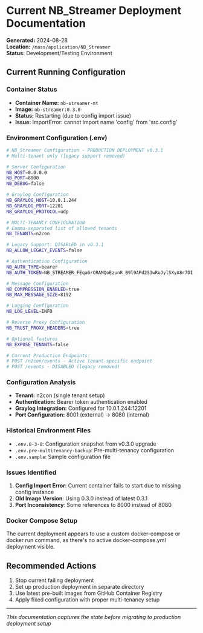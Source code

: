 # Current NB_Streamer Deployment Documentation
**Generated:** 2024-08-28  
**Location:** `/mass/application/NB_Streamer`  
**Status:** Development/Testing Environment

## Current Running Configuration

### Container Status
- **Container Name:** `nb-streamer-mt`
- **Image:** `nb-streamer:0.3.0`
- **Status:** Restarting (due to config import issue)
- **Issue:** ImportError: cannot import name 'config' from 'src.config'

### Environment Configuration (.env)
```bash
# NB_Streamer Configuration - PRODUCTION DEPLOYMENT v0.3.1
# Multi-tenant only (legacy support removed)

# Server Configuration
NB_HOST=0.0.0.0
NB_PORT=8000
NB_DEBUG=false

# Graylog Configuration
NB_GRAYLOG_HOST=10.0.1.244
NB_GRAYLOG_PORT=12201
NB_GRAYLOG_PROTOCOL=udp

# MULTI-TENANCY CONFIGURATION
# Comma-separated list of allowed tenants
NB_TENANTS=n2con

# Legacy Support: DISABLED in v0.3.1
NB_ALLOW_LEGACY_EVENTS=false

# Authentication Configuration
NB_AUTH_TYPE=bearer
NB_AUTH_TOKEN=NB_STREAMER_FEqa6rCRAMQoEzunR_B9l9APd2S3wRuJylSXyA8r7DI

# Message Configuration
NB_COMPRESSION_ENABLED=true
NB_MAX_MESSAGE_SIZE=8192

# Logging Configuration
NB_LOG_LEVEL=INFO

# Reverse Proxy Configuration
NB_TRUST_PROXY_HEADERS=true

# Optional features
NB_EXPOSE_TENANTS=false

# Current Production Endpoints:
# POST /n2con/events - Active tenant-specific endpoint
# POST /events - DISABLED (legacy removed)
```

### Configuration Analysis
- **Tenant:** n2con (single tenant setup)
- **Authentication:** Bearer token authentication enabled
- **Graylog Integration:** Configured for 10.0.1.244:12201
- **Port Configuration:** 8001 (external) -> 8080 (internal)

### Historical Environment Files
- `.env.0-3-0`: Configuration snapshot from v0.3.0 upgrade
- `.env.pre-multitenancy-backup`: Pre-multi-tenancy configuration
- `.env.sample`: Sample configuration file

### Issues Identified
1. **Config Import Error**: Current container fails to start due to missing config instance
2. **Old Image Version**: Using 0.3.0 instead of latest 0.3.1
3. **Port Inconsistency**: Some references to 8000 instead of 8080

### Docker Compose Setup
The current deployment appears to use a custom docker-compose or docker run command, as there's no active docker-compose.yml deployment visible.

## Recommended Actions
1. Stop current failing deployment
2. Set up production deployment in separate directory
3. Use latest pre-built images from GitHub Container Registry
4. Apply fixed configuration with proper multi-tenancy setup

---
*This documentation captures the state before migrating to production deployment setup*
